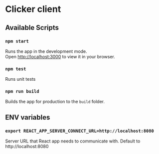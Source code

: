 # Clicker client


## Available Scripts

### `npm start`

Runs the app in the development mode.\
Open [http://localhost:3000](http://localhost:3000) to view it in your browser.

### `npm test`

Runs unit tests

### `npm run build`

Builds the app for production to the `build` folder.


## ENV variables

### `export REACT_APP_SERVER_CONNECT_URL=http://localhost:8080`
Server URL that React app needs to communicate with. Default to http://localhost:8080
